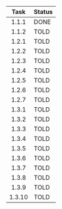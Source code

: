 | Task  | Status |
| :---: | ------ |
| 1.1.1 | DONE   |
| 1.1.2 | TOLD   |
| 1.2.1 | TOLD   |
| 1.2.2 | TOLD   |
| 1.2.3 | TOLD   |
| 1.2.4 | TOLD   |
| 1.2.5 | TOLD   |
| 1.2.6 | TOLD   |
| 1.2.7 | TOLD   |
| 1.3.1 | TOLD   |
| 1.3.2 | TOLD   |
| 1.3.3 | TOLD   |
| 1.3.4 | TOLD   |
| 1.3.5 | TOLD   |
| 1.3.6 | TOLD   |
| 1.3.7 | TOLD   |
| 1.3.8 | TOLD   |
| 1.3.9 | TOLD   |
| 1.3.10 | TOLD   |
